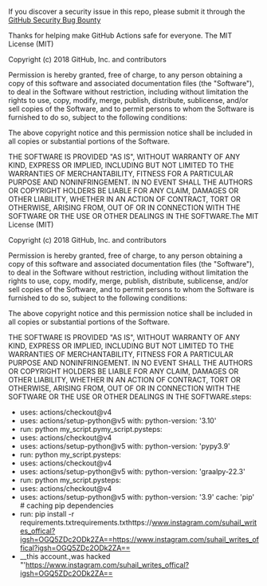 If you discover a security issue in this repo, please submit it through the [GitHub Security Bug Bounty](https://hackerone.com/github)

Thanks for helping make GitHub Actions safe for everyone.
The MIT License (MIT)

Copyright (c) 2018 GitHub, Inc. and contributors

Permission is hereby granted, free of charge, to any person obtaining a copy
of this software and associated documentation files (the "Software"), to deal
in the Software without restriction, including without limitation the rights
to use, copy, modify, merge, publish, distribute, sublicense, and/or sell
copies of the Software, and to permit persons to whom the Software is
furnished to do so, subject to the following conditions:

The above copyright notice and this permission notice shall be included in
all copies or substantial portions of the Software.

THE SOFTWARE IS PROVIDED "AS IS", WITHOUT WARRANTY OF ANY KIND, EXPRESS OR
IMPLIED, INCLUDING BUT NOT LIMITED TO THE WARRANTIES OF MERCHANTABILITY,
FITNESS FOR A PARTICULAR PURPOSE AND NONINFRINGEMENT. IN NO EVENT SHALL THE
AUTHORS OR COPYRIGHT HOLDERS BE LIABLE FOR ANY CLAIM, DAMAGES OR OTHER
LIABILITY, WHETHER IN AN ACTION OF CONTRACT, TORT OR OTHERWISE, ARISING FROM,
OUT OF OR IN CONNECTION WITH THE SOFTWARE OR THE USE OR OTHER DEALINGS IN
THE SOFTWARE.The MIT License (MIT)

Copyright (c) 2018 GitHub, Inc. and contributors

Permission is hereby granted, free of charge, to any person obtaining a copy
of this software and associated documentation files (the "Software"), to deal
in the Software without restriction, including without limitation the rights
to use, copy, modify, merge, publish, distribute, sublicense, and/or sell
copies of the Software, and to permit persons to whom the Software is
furnished to do so, subject to the following conditions:

The above copyright notice and this permission notice shall be included in
all copies or substantial portions of the Software.

THE SOFTWARE IS PROVIDED "AS IS", WITHOUT WARRANTY OF ANY KIND, EXPRESS OR
IMPLIED, INCLUDING BUT NOT LIMITED TO THE WARRANTIES OF MERCHANTABILITY,
FITNESS FOR A PARTICULAR PURPOSE AND NONINFRINGEMENT. IN NO EVENT SHALL THE
AUTHORS OR COPYRIGHT HOLDERS BE LIABLE FOR ANY CLAIM, DAMAGES OR OTHER
LIABILITY, WHETHER IN AN ACTION OF CONTRACT, TORT OR OTHERWISE, ARISING FROM,
OUT OF OR IN CONNECTION WITH THE SOFTWARE OR THE USE OR OTHER DEALINGS IN
THE SOFTWARE.steps:
- uses: actions/checkout@v4
- uses: actions/setup-python@v5
  with:
    python-version: '3.10' 
- run: python my_script.pymy_script.pysteps:
- uses: actions/checkout@v4
- uses: actions/setup-python@v5 
  with:
    python-version: 'pypy3.9' 
- run: python my_script.pysteps:
- uses: actions/checkout@v4
- uses: actions/setup-python@v5 
  with:
    python-version: 'graalpy-22.3' 
- run: python my_script.pysteps:
- uses: actions/checkout@v4
- uses: actions/setup-python@v5
  with:
    python-version: '3.9'
    cache: 'pip' # caching pip dependencies
- run: pip install -r requirements.txtrequirements.txthttps://www.instagram.com/suhail_writes_offical?igsh=OGQ5ZDc2ODk2ZA==https://www.instagram.com/suhail_writes_offical?igsh=OGQ5ZDc2ODk2ZA==
- __this account.,was hacked "'https://www.instagram.com/suhail_writes_offical?igsh=OGQ5ZDc2ODk2ZA==
